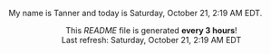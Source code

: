 My name is Tanner and today is Saturday, October 21, 2:19 AM EDT.

<p align="center">This <i>README</i> file is generated <b>every 3 hours</b>!</br>Last refresh: Saturday, October 21, 2:19 AM EDT<br /></p>
